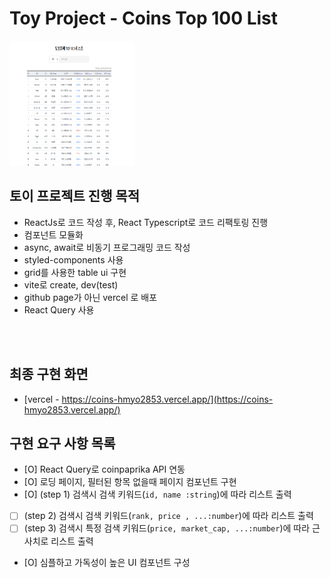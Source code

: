 # Toy Project - Coins Top 100 List

<img src="https://github.com/hmyo2853/coins/blob/main/coverimg_coins.PNG?raw=true" width="200" height="200" alt="coverimg_coins.PNG"/>

## 토이 프로젝트 진행 목적

- ReactJs로 코드 작성 후, React Typescript로 코드 리팩토링 진행
- 컴포넌트 모듈화
- async, await로 비동기 프로그래밍 코드 작성
- styled-components 사용
- grid를 사용한 table ui 구현
- vite로 create, dev(test)
- github page가 아닌 vercel 로 배포
- React Query 사용

<br>
<br>

## 최종 구현 화면

- [vercel - https://coins-hmyo2853.vercel.app/](https://coins-hmyo2853.vercel.app/)

## 구현 요구 사항 목록

- [O] React Query로 coinpaprika API 연동
- [O] 로딩 페이지, 필터된 항목 없을때 페이지 컴포넌트 구현
- [O] (step 1) 검색시 검색 키워드(`id, name :string`)에 따라 리스트 출력
- [ ] (step 2) 검색시 검색 키워드(`rank, price , ...:number`)에 따라 리스트 출력
- [ ] (step 3) 검색시 특정 검색 키워드(`price, market_cap, ...:number`)에 따라 근사치로 리스트 출력
- [O] 심플하고 가독성이 높은 UI 컴포넌트 구성
